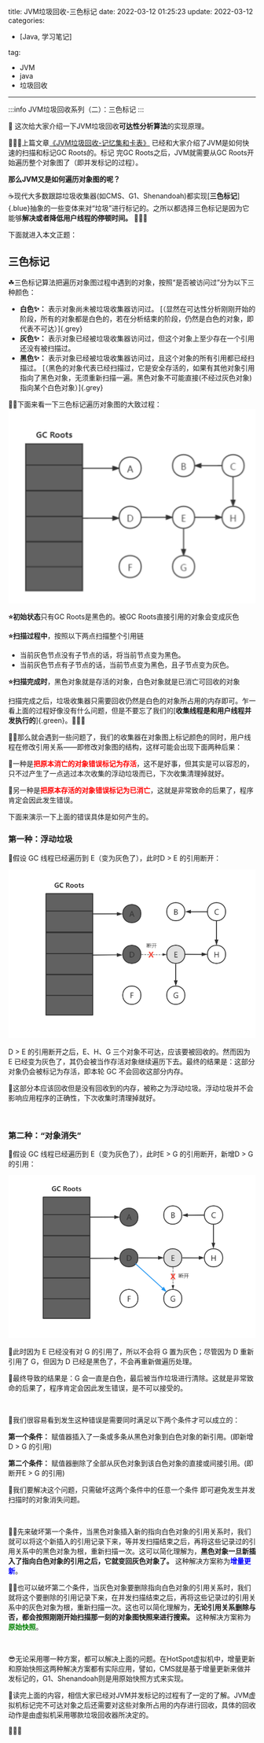 title: JVM垃圾回收-三色标记
date: 2022-03-12 01:25:23
update: 2022-03-12
categories: 
- [Java, 学习笔记]

tag:
- JVM
- java
- 垃圾回收

---

:::info
JVM垃圾回收系列（二）：三色标记
:::

🍋 这次给大家介绍一下JVM垃圾回收**可达性分析算法**的实现原理。

🎈🎈🎈上篇文章[《JVM垃圾回收-记忆集和卡表》](https://www.shaogezhu.cn/2022/3/c8d6fcdb6f07/) 已经和大家介绍了JVM是如何快速的扫描和标记GC Roots的。标记	完GC Roots之后，JVM就需要从GC Roots开始遍历整个对象图了（即并发标记的过程）。
<br>

**那么JVM又是如何遍历对象图的呢？**

☕现代大多数跟踪垃圾收集器(如CMS、G1、Shenandoah)都实现[**三色标记**]{.blue}抽象的一些变体来对“垃圾”进行标记的。之所以都选择三色标记是因为它能够**解决或者降低用户线程的停顿时间。** 🚀🚀🚀

下面就进入本文正题：



## 三色标记
☘三色标记算法把遍历对象图过程中遇到的对象，按照“是否被访问过”分为以下三种颜色：

- **白色✨：** 表示对象尚未被垃圾收集器访问过。 [（显然在可达性分析刚刚开始的阶段，所有的对象都是白色的，若在分析结束的阶段，仍然是白色的对象，即代表不可达）]{.grey}
- **灰色✨：** 表示对象已经被垃圾收集器访问过，但这个对象上至少存在一个引用还没有被扫描过。
- **黑色✨：** 表示对象已经被垃圾收集器访问过，且这个对象的所有引用都已经扫描过。 [（黑色的对象代表已经扫描过，它是安全存活的，如果有其他对象引用指向了黑色对象，无须重新扫描一遍。黑色对象不可能直接(不经过灰色对象)指向某个白色对象）]{.grey}

🌴🌴下面来看一下三色标记遍历对象图的大致过程：
![image.png](/assets/2022-3/jjm.gif)



**⭐初始状态**只有GC Roots是黑色的。被GC Roots直接引用的对象会变成灰色

**⭐扫描过程中**，按照以下两点扫描整个引用链
   - 当前灰色节点没有子节点的话，将当前节点变为黑色。
   - 当前灰色节点有子节点的话，当前节点变为黑色，且子节点变为灰色。

**⭐扫描完成时**，黑色对象就是存活的对象，白色对象就是已消亡可回收的对象



扫描完成之后，垃圾收集器只需要回收仍然是白色的对象所占用的内存即可。乍一看上面的过程好像没有什么问题，但是不要忘了我们的[**收集线程是和用户线程并发执行的**]{.green}。🚀🚀🚀

🌻🌻那么就会遇到一些问题了，我们的收集器在对象图上标记颜色的同时，用户线程在修改引用关系——即修改对象图的结构，这样可能会出现下面两种后果：

📍一种是<font color="red">**把原本消亡的对象错误标记为存活**</font>，这不是好事，但其实是可以容忍的，只不过产生了一点逃过本次收集的浮动垃圾而已，下次收集清理掉就好。

📍另一种是<font color="red">**把原本存活的对象错误标记为已消亡**</font>，这就是非常致命的后果了，程序肯定会因此发生错误。

下面来演示一下上面的错误具体是如何产生的。



### 第一种：浮动垃圾

🍺假设 GC 线程已经遍历到 E（变为灰色了），此时D > E 的引用断开：

![image.png](/assets/2022-3/jjm1.png)

D > E 的引用断开之后，E、H、G 三个对象不可达，应该要被回收的。然而因为 E 已经变为灰色了，其仍会被当作存活对象继续遍历下去。最终的结果是：这部分对象仍会被标记为存活，即本轮 GC 不会回收这部分内存。


👩这部分本应该回收但是没有回收到的内存，被称之为浮动垃圾。浮动垃圾并不会影响应用程序的正确性，下次收集时清理掉就好。

<br>

### 第二种：“对象消失”
🍬假设 GC 线程已经遍历到 E（变为灰色了），此时E > G 的引用断开，新增D > G 的引用：

![image.png](/assets/2022-3/jjm2.png)


👀此时因为 E 已经没有对 G 的引用了，所以不会将 G 置为灰色；尽管因为 D 重新引用了 G，但因为 D 已经是黑色了，不会再重新做遍历处理。

🍑最终导致的结果是：G 会一直是白色，最后被当作垃圾进行清除。这就是非常致命的后果了，程序肯定会因此发生错误，是不可以接受的。

<br>

🥇我们很容易看到发生这种错误是需要同时满足以下两个条件才可以成立的：



**第一个条件：** 赋值器插入了一条或多条从黑色对象到白色对象的新引用。(即新增D > G 的引用)



**第二个条件：** 赋值器删除了全部从灰色对象到该白色对象的直接或间接引用。(即断开E > G 的引用)



🍹我们要解决这个问题，只需破坏这两个条件中的任意一个条件 即可避免发生并发扫描时的对象消失问题。

<br>


🍍🍍先来破坏第一个条件，当黑色对象插入新的指向白色对象的引用关系时，我们就可以将这个新插入的引用记录下来，等并发扫描结束之后，再将这些记录过的引用关系中的黑色对象为根，重新扫描一次。这可以简化理解为，**黑色对象一旦新插入了指向白色对象的引用之后，它就变回灰色对象了。** 这种解决方案称为<font color="blue">**增量更新**</font>。

🍉🍉也可以破坏第二个条件，当灰色对象要删除指向白色对象的引用关系时，我们就将这个要删除的引用记录下来，在并发扫描结束之后，再将这些记录过的引用关系中的灰色对象为根，重新扫描一次。这也可以简化理解为，**无论引用关系删除与否，都会按照刚刚开始扫描那一刻的对象图快照来进行搜索。** 这种解决方案称为<font color="green">**原始快照**</font>。

<br>

😎无论采用哪一种方案，都可以解决上面的问题。在HotSpot虚拟机中，增量更新和原始快照这两种解决方案都有实际应用，譬如，CMS就是基于增量更新来做并发标记的，G1、Shenandoah则是用原始快照方式来实现。

🙇读完上面的内容，相信大家已经对JVM并发标记的过程有了一定的了解。JVM虚拟机标记完不可达对象之后还需要对这些对象所占用的内存进行回收，具体的回收动作是由虚拟机采用哪款垃圾回收器所决定的。

🚀🚀🚀
<br>
